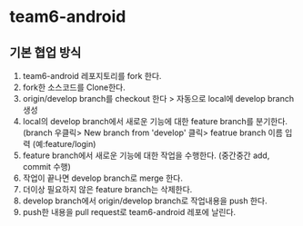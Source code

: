 # team6-android
## 기본 협업 방식
1. team6-android 레포지토리를 fork 한다.
2. fork한 소스코드를 Clone한다.
3. origin/develop branch를 checkout 한다 > 자동으로 local에 develop branch 생성
4. local의 develop branch에서 새로운 기능에 대한 feature branch를 분기한다. (branch 우클릭> New branch from 'develop' 클릭> featrue branch 이름 입력 (예:feature/login)
5. feature branch에서 새로운 기능에 대한 작업을 수행한다. (중간중간 add, commit 수행)
6. 작업이 끝나면 develop branch로 merge 한다.
7. 더이상 필요하지 않은 feature branch는 삭제한다.
8. develop branch에서 origin/develop branch로 작업내용을 push 한다.
9. push한 내용을 pull request로 team6-android 레포에 날린다.
